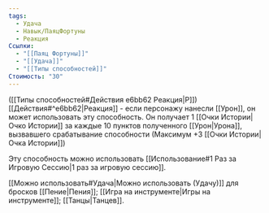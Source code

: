 ```yaml
---
tags:
  - Удача
  - Навык/ПаяцФортуны
  - Реакция
Ссылки:
  - "[[Паяц Фортуны]]"
  - "[[Удача]]"
  - "[[Типы способностей]]"
Стоимость: "30"
---
```

([[Типы способностей#Действия e6bb62 Реакция|Р]]) [[Действия#^e6bb62|Реакция]] - если персонажу нанесли [[Урон]], он может использовать эту способность. Он получает 1 [[Очки Истории|Очко Истории]] за каждые 10 пунктов полученного [[Урон|Урона]], вызвавшего срабатывание способности (Максимум +3 [[Очки Истории|Очка Истории]])

Эту способность можно использовать [[Использование#1 Раз за Игровую Сессию|1 раз за игровую сессию]].

[[Можно использовать#Удача|Можно использовать (Удачу)]] для бросков [[Пение|Пения]];  [[Игра на инструменте|Игры на инструменте]]; [[Танцы|Танцев]].